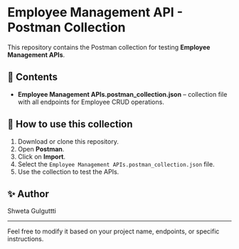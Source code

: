 # Employee Management API - Postman Collection

This repository contains the Postman collection for testing **Employee Management APIs**.

## 📂 Contents

- **Employee Management APIs.postman_collection.json** – collection file with all endpoints for Employee CRUD operations.

## 🚀 How to use this collection

1. Download or clone this repository.
2. Open **Postman**.
3. Click on **Import**.
4. Select the `Employee Management APIs.postman_collection.json` file.
5. Use the collection to test the APIs.


## ✨ Author

Shweta Gulguttti

---

Feel free to modify it based on your project name, endpoints, or specific instructions.
